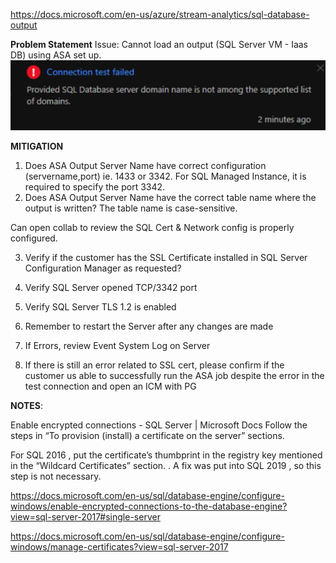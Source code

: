https://docs.microsoft.com/en-us/azure/stream-analytics/sql-database-output

**Problem Statement**
Issue: Cannot load an output (SQL Server VM - Iaas DB) using ASA set up.
![image.png](/.attachments/image-d2bf567f-4b33-45db-b9bf-6df427052978.png)

**MITIGATION**

1) Does ASA Output Server Name have correct configuration (servername,port) ie. 1433 or 3342.   For SQL Managed Instance, it is required to specify the port 3342. 
2) Does ASA Output Server Name have the correct table name where the output is written? The table name is case-sensitive. 

Can open collab to review the SQL Cert & Network config is properly configured.

3) Verify if the customer has the SSL Certificate installed in SQL Server Configuration Manager as requested?

4) Verify SQL Server opened TCP/3342 port 

5) Verify SQL Server TLS 1.2 is enabled

6) Remember to restart the Server after any changes are made

7) If Errors, review Event System Log on Server

8) If there is still an error related to SSL cert, please confirm if the customer us able to successfully run the ASA job despite the error in the test connection and open an ICM with PG

**NOTES**:

Enable encrypted connections - SQL Server | Microsoft Docs Follow the steps in “To provision (install) a certificate on the server” sections.

For SQL 2016 , put the certificate’s thumbprint in the registry key mentioned in the “Wildcard Certificates” section. . A fix was put into SQL 2019 , so this step is not necessary.

https://docs.microsoft.com/en-us/sql/database-engine/configure-windows/enable-encrypted-connections-to-the-database-engine?view=sql-server-2017#single-server

https://docs.microsoft.com/en-us/sql/database-engine/configure-windows/manage-certificates?view=sql-server-2017